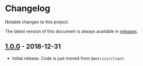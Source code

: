 # Changelog

Notable changes to this project.

The latest version of this document is always available in
[releases][releases-url].

## [1.0.0] - 2018-12-31

- Initial release. Code is just moved from `@metrics/client`.

[1.0.0]: https://github.com/metrics-js/metric/tree/v1.0.0

[releases-url]: https://github.com/metrics-js/metric/blob/master/CHANGELOG.md
